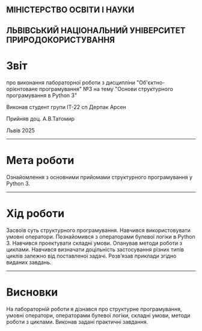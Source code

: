 ## МІНІСТЕРСТВО ОСВІТИ І НАУКИ 
## ЛЬВІВСЬКИЙ НАЦІОНАЛЬНИЙ УНІВЕРСИТЕТ ПРИРОДОКОРИСТУВАННЯ
# Звіт
про виконання лабораторної роботи з дисципліни "Об'єктно-орієнтоване програмування" №3
на тему "Основи структурного програмування в Python 3"

Виконав студент групи ІТ-22 сп 
Дерпак Арсен

Прийняв доц. А.В.Татомир

Львів 2025

______________
# Мета роботи

Ознайомлення з основними прийомами структурного
програмування у Python 3.


______________
# Хід роботи

Засвоїв суть структурного програмування.
Навчився використовувати умовні оператори. 
Познайомився з операторами булевої логіки в Python 3.
Навчився проектувати складні умови.
Опанував методи роботи з циклами. Навчився визначати доцільність
застосування різних типів циклів залежно від поставленої задачі.
Розв’язав приклади згідно виданих завдань.


__________________

# Висновки

На лабораторній роботи я дізнався про структурне програмування, 
умовні оператори, операторами булевої логіки, складні умови, 
методи роботи з циклами. Виконав задані практичні завдання.

